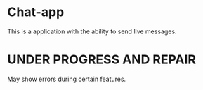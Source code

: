 # Chat-app
This is a application with the ability to send live messages. 



# UNDER PROGRESS AND REPAIR 
May show errors during certain features. 

